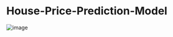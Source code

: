 # House-Price-Prediction-Model
![image](https://github.com/fatmacetinn/House-Price-Prediction-Model/assets/142151744/85e1f45d-2bf9-4ac0-a3cc-498f7a877e08)
